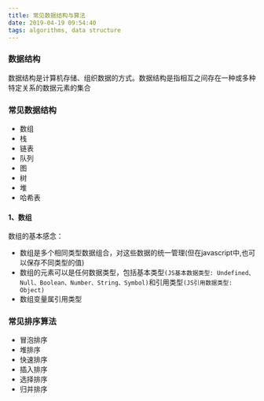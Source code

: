 ```yaml
---
title: 常见数据结构与算法
date: 2019-04-19 09:54:40
tags: algorithms, data structure
---
```


### 数据结构
数据结构是计算机存储、组织数据的方式。数据结构是指相互之间存在一种或多种特定关系的数据元素的集合

### 常见数据结构
* 数组
* 栈
* 链表
* 队列
* 图
* 树
* 堆
* 哈希表

#### 1、数组
数组的基本感念： 
* 数组是多个相同类型数据组合，对这些数据的统一管理(但在javascript中,也可以保存不同类型的值)
* 数组的元素可以是任何数据类型，包括基本类型`(JS基本数据类型: Undefined、Null、Boolean、Number、String、Symbol)`和引用类型`(JS引用数据类型: Object)`
* 数组变量属引用类型



### 常见排序算法
* 冒泡排序
* 堆排序
* 快速排序
* 插入排序
* 选择排序
* 归并排序